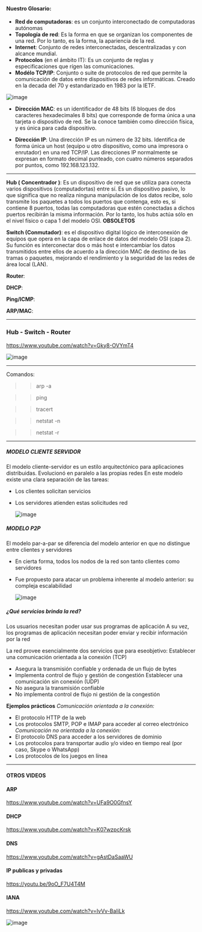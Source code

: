 #### Nuestro Glosario: 
* **Red de computadoras**: es un conjunto interconectado de computadoras autónomas
* **Topología de red**: Es la forma en que se organizan los componentes de una red. Por lo tanto, es la forma, la apariencia de la red.
* **Internet**: Conjunto de redes interconectadas, descentralizadas y con alcance mundial.
* **Protocolos** (en el ámbito IT): Es un conjunto de reglas y especificaciones que rígen las comunicaciones.
* **Modélo TCP/IP**: Conjunto o suite de protocolos de red que permite la comunicación de datos entre dispositivos de redes informáticas. Creado en la decada del 70 y estandarizado en 1983 por la IETF.

![image](https://github.com/lole-s/Testing-QA-CUAC/assets/84929029/1e18d924-c74e-441e-a580-90a51523dcb8)

* **Dirección MAC**: es un identificador de 48 bits (6 bloques de dos caracteres hexadecimales 8 bits) que corresponde de forma única a una tarjeta o dispositivo de red. Se la conoce también como dirección física, y es única para cada dispositivo.

* **Dirección IP**: Una dirección IP es un número de 32 bits. Identifica de forma única un host (equipo u otro dispositivo, como una impresora o enrutador) en una red TCP/IP. Las direcciones IP normalmente se expresan en formato decimal punteado, con cuatro números separados por puntos, como 192.168.123.132.
____
**Hub ( Concentrador )**: Es un dispositivo de red que se utiliza para conecta varios dispositivos (computadortas) entre sí. Es un dispositivo pasivo, lo que significa que no realiza ninguna manipulación de los datos recibe, solo transmite los paquetes a todos los puertos que contenga, esto es, si contiene 8 puertos, todas las computadoras que estén conectadas a dichos puertos recibirán la misma información. Por lo tanto, los hubs actúa sólo en el nivel físico o capa 1 del modelo OSI. **OBSOLETOS**
 
**Switch (Conmutador)**: es el dispositivo digital lógico de interconexión de equipos que opera en la capa de enlace de datos del modelo OSI (capa 2). Su función es interconectar dos o más host e intercambiar los datos transmitidos entre ellos de acuerdo a la dirección MAC de destino de las tramas o paquetes, mejorando el rendimiento y la seguridad de las redes de área local (LAN).

**Router**: 


**DHCP**: 

**Ping/ICMP**:

**ARP/MAC**:
_____


### Hub - Switch - Router 
https://www.youtube.com/watch?v=Gky8-OVYmT4

![image](https://github.com/lole-s/Testing-QA-CUAC/assets/84929029/69285646-7b54-4644-ab2a-93b85211c20c)


___
Comandos: 

> >arp -a

> >ping 

> >tracert
 
> >netstat -n

> >netstat -r

____

##### MODELO CLIENTE SERVIDOR 
El modelo cliente-servidor es un estilo arquitectónico para aplicaciones distribuidas. 
Evolucionó en paralelo a las propias redes En este modelo existe una clara separación de las tareas:
  * Los clientes solicitan servicios
  * Los servidores atienden estas solicitudes red

    ![image](https://github.com/lole-s/Testing-QA-CUAC/assets/84929029/5228863d-9183-4b13-9b9a-de17b8c52776)

##### MODELO P2P 
El modelo par-a-par se diferencia del modelo anterior en que no distingue entre clientes y servidores
* En cierta forma, todos los nodos de la red son tanto clientes como servidores
* Fue propuesto para atacar un problema inherente al modelo anterior: su compleja escalabilidad

  ![image](https://github.com/lole-s/Testing-QA-CUAC/assets/84929029/80558730-07c3-4ae0-a83e-9e46153ca2cc)


##### ¿Qué servicios brinda la red?
Los usuarios necesitan poder usar sus programas de aplicación
A su vez, los programas de aplicación necesitan poder enviar y recibir información por la red

La red provee esencialmente dos servicios que para eseobjetivo:
Establecer una comunicación orientada a la conexión (TCP)
  * Asegura la transmisión confiable y ordenada de un flujo de bytes
  * Implementa control de flujo y gestión de congestión
Establecer una comunicación sin conexión (UDP)
  * No asegura la transmisión confiable
  * No implementa control de flujo ni gestión de la congestión

**Ejemplos prácticos**
_Comunicación orientada a la conexión:_
 *   El protocolo HTTP de la web
 *   Los protocolos SMTP, POP e IMAP para acceder al correo electrónico
_Comunicación no orientada a la conexión:_
 *  El protocolo DNS para acceder a los servidores de dominio
 *  Los protocolos para transportar audio y/o video en tiempo real (por caso, Skype o WhatsApp)
 *  Los protocolos de los juegos en línea

___
#### OTROS VIDEOS

#### ARP 
https://www.youtube.com/watch?v=UFa9O0GfnsY

#### DHCP           
https://www.youtube.com/watch?v=K07wzpcKrsk

#### DNS 
https://www.youtube.com/watch?v=gAstDaSaaWU

#### IP publicas y privadas
https://youtu.be/9oO_F7U4T4M

#### IANA
https://www.youtube.com/watch?v=IvVv-BaIiLk

![image](https://github.com/lole-s/Testing-QA-CUAC/assets/84929029/6341c88c-864d-4ab8-a88e-479d39dd4e1d)

